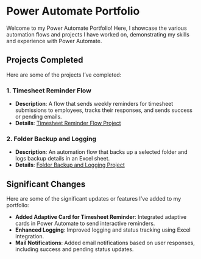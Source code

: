 # Power Automate Portfolio

Welcome to my Power Automate Portfolio! Here, I showcase the various automation flows and projects I have worked on, demonstrating my skills and experience with Power Automate.

## Projects Completed

Here are some of the projects I’ve completed:

### 1. **Timesheet Reminder Flow**
   - **Description**: A flow that sends weekly reminders for timesheet submissions to employees, tracks their responses, and sends success or pending emails.
   - **Details**: [Timesheet Reminder Flow Project](https://github.com/Gaya39597/Power-Automate-Timesheet-reminder)
   
### 2. **Folder Backup and Logging**
   - **Description**: An automation flow that backs up a selected folder and logs backup details in an Excel sheet.
   - **Details**: [Folder Backup and Logging Project](https://github.com/Gaya39597/PAD-Folder-Backup)

## Significant Changes

Here are some of the significant updates or features I’ve added to my portfolio:

- **Added Adaptive Card for Timesheet Reminder**: Integrated adaptive cards in Power Automate to send interactive reminders.
- **Enhanced Logging**: Improved logging and status tracking using Excel integration.
- **Mail Notifications**: Added email notifications based on user responses, including success and pending status updates.
